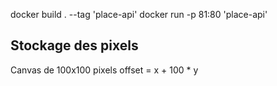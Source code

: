 docker build . --tag 'place-api'
docker run -p 81:80 'place-api'


## Stockage des pixels

Canvas de 100x100 pixels
offset = x + 100 * y 

